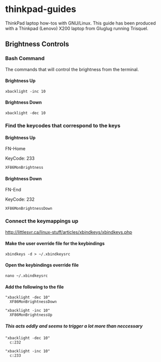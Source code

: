# thinkpad-guides
ThinkPad laptop how-tos with GNU/Linux.
This guide has been produced with a Thinkpad (Lenovo) X200 laptop from Gluglug running Trisquel.

## Brightness Controls

### Bash Command
The commands that will control the brightness from the terminal.

#### Brightness Up

```xbacklight -inc 10```

#### Brightness Down
```xbacklight -dec 10```

### Find the keycodes that correspond to the keys

#### Brightness Up
FN-Home

KeyCode: 233

```XF86MonBrightness```

#### Brightness Down
FN-End

KeyCode: 232

```XF86MonBrightnessDown```

### Connect the keymappings up

http://littlesvr.ca/linux-stuff/articles/xbindkeys/xbindkeys.php

#### Make the user override file for the keybindings
```xbindkeys -d > ~/.xbindkeysrc```

#### Open the keybindings override file
```nano ~/.xbindkeysrc```

#### Add the following to the file

```
"xbacklight -dec 10"
  XF86MonBrightnessDown

"xbacklight -inc 10"
  XF86MonBrightnessUp
```

##### This acts oddly and seems to trigger a lot more than neccessary
```
"xbacklight -dec 10"
  c:232

"xbacklight -inc 10"
  c:233
  ```
